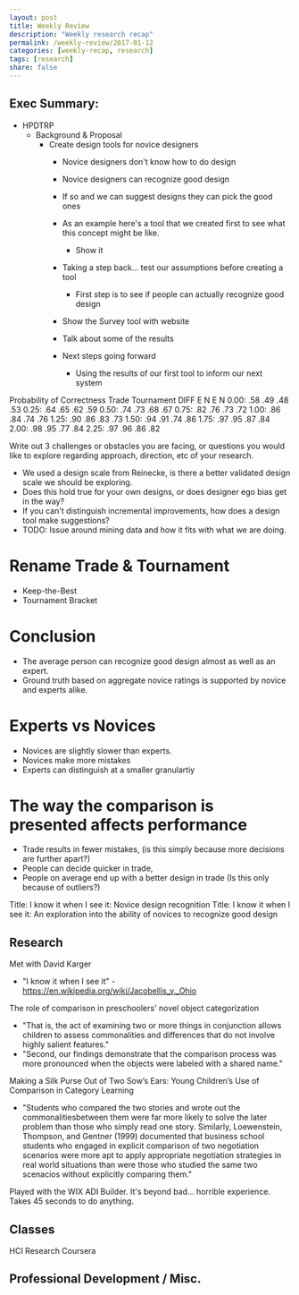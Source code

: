 ```yaml
---
layout: post
title: Weekly Review
description: "Weekly research recap"
permalink: /weekly-review/2017-01-12
categories: [weekly-recap, research]
tags: [research]
share: false
---
```


## Exec Summary:
  

- HPDTRP
  - Background & Proposal
    - Create design tools for novice designers
      - Novice designers don't know how to do design
      - Novice designers can recognize good design
      - If so and we can suggest designs they can pick the good ones
      
      - As an example here's a tool that we created first to see what this concept might be like.
        - Show it

      - Taking a step back... test our assumptions before creating a tool
        - First step is to see if people can actually recognize good design
      - Show the Survey tool with website 
      - Talk about some of the results

      - Next steps going forward
        - Using the results of our first tool to inform our next system



Probability of Correctness
        Trade       Tournament
DIFF    E    N       E     N
0.00:  .58  .49     .48   .53
0.25:  .64  .65     .62   .59
0.50:  .74  .73     .68   .67
0.75:  .82  .76     .73   .72
1.00:  .86  .84     .74   .76
1.25:  .90  .86     .83   .73
1.50:  .94  .91     .74   .86
1.75:  .97  .95     .87   .84
2.00:  .98  .95     .77   .84
2.25:  .97  .96     .86   .82


Write out 3 challenges or obstacles you are facing, or questions you would like to explore regarding approach, direction, etc of your research.
- We used a design scale from Reinecke, is there a better validated design scale we should be exploring.
- Does this hold true for your own designs, or does designer ego bias get in the way?
- If you can't distinguish incremental improvements, how does a design tool make suggestions?
- TODO: Issue around mining data and how it fits with what we are doing.


# Rename Trade & Tournament
- Keep-the-Best
- Tournament Bracket

# Conclusion
- The average person can recognize good design almost as well as an expert.
- Ground truth based on aggregate novice ratings is supported by novice and experts alike. 

# Experts vs Novices
- Novices are slightly slower than experts.
- Novices make more mistakes
- Experts can distinguish at a smaller granulartiy

# The way the comparison is presented affects performance
- Trade results in fewer mistakes, (is this simply because more decisions are further apart?)
- People can decide quicker in trade,
- People on average end up with a better design in trade (Is this only because of outliers?)


Title: I know it when I see it: Novice design recognition
Title: I know it when I see it: An exploration into the ability of novices to recognize good design


## Research

Met with David Karger
- "I know it when I see it" - https://en.wikipedia.org/wiki/Jacobellis_v._Ohio

The role of comparison in preschoolers' novel object categorization
- "That is, the act of examining two or more things in conjunction allows children to assess commonalities and differences that do not involve highly salient features."
- "Second, our findings demonstrate that the comparison process was more pronounced when the objects were labeled with a shared name."


Making a Silk Purse Out of Two Sow’s Ears: Young Children’s Use of Comparison in Category Learning
- "Students who compared the two stories and wrote out the commonalitiesbetween them were far more likely to solve the later problem than those who simply read one story. Similarly, Loewenstein, Thompson, and Gentner (1999) documented that business school students who engaged in explicit comparison of two negotiation scenarios were more apt to apply appropriate negotiation strategies in real world situations than were those who studied the same two scenacios without explicitly comparing them."


Played with the WIX ADI Builder. It's beyond bad... horrible experience. Takes 45 seconds to do anything.  


## Classes

HCI Research Coursera

## Professional Development / Misc.

